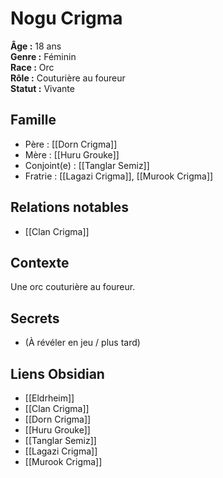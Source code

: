 # Nogu Crigma

**Âge :** 18 ans  
**Genre :** Féminin  
**Race :** Orc  
**Rôle :** Couturière au foureur  
**Statut :** Vivante  

## Famille
- Père : [[Dorn Crigma]]
- Mère : [[Huru Grouke]]
- Conjoint(e) : [[Tanglar Semiz]]
- Fratrie : [[Lagazi Crigma]], [[Murook Crigma]]

## Relations notables
- [[Clan Crigma]]

## Contexte
Une orc couturière au foureur.

## Secrets
- (À révéler en jeu / plus tard)

## Liens Obsidian
- [[Eldrheim]]
- [[Clan Crigma]]
- [[Dorn Crigma]]
- [[Huru Grouke]]
- [[Tanglar Semiz]]
- [[Lagazi Crigma]]
- [[Murook Crigma]]